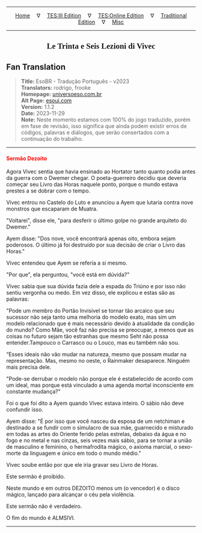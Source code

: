 
---

<!-- Jekyll Page Links -->

<center>
<a href="../../../../../index.html">Home</a>
&emsp;&nabla;&emsp;
<a href="../../../../index-tes3.html">TES:III Edition</a>
&emsp;&nabla;&emsp;
<a href="../../../../index-teso.html">TES:Online Edition</a>
&emsp;&nabla;&emsp;
<a href="../../../../index-traditional.html">Traditional Edition</a>
&emsp;&nabla;&emsp;
<a href="../../../../index-misc.html">Misc</a>
</center>

<!-- Markdown Body Below: -->

---

<center>
<h2><span style="font-family:Georgia">Le Trinta e Seis Lezioni di Vivec</span></h2>
</center>

## Fan Translation

> __Title:__ EsoBR - Tradução Português - v2023\
> __Translators:__ rodrigo, frooke\
> __Homepage:__ [universoeso.com.br][1]\
> __Alt Page:__ [esoui.com][2]\
> __Version:__ 1.1.2\
> __Date:__ 2023-11-29\
> __Note:__ Neste momento estamos com 100% do jogo traduzido, porém em fase de revisão, isso significa que ainda podem existir erros de códigos, palavras e diálogos, que serão consertados com a continuação do trabalho.

[1]: https://www.universoeso.com.br/traducao
[2]: https://www.esoui.com/downloads/info2256-EsoBR-TraduoPortugus-v2023.html

---

#### <span style="color:red">Sermão Dezoito</span>

Agora Vivec sentia que havia ensinado ao Hortator tanto quanto podia antes da guerra com o Dwemer chegar. O poeta-guerreiro decidiu que deveria começar seu Livro das Horas naquele ponto, porque o mundo estava prestes a se dobrar com o tempo.

Vivec entrou no Castelo do Luto e anunciou a Ayem que lutaria contra nove monstros que escaparam de Muatra.

"Voltarei", disse ele, "para desferir o último golpe no grande arquiteto do Dwemer."

Ayem disse: "Dos nove, você encontrará apenas oito, embora sejam poderosos. O último já foi destruído por sua decisão de criar o Livro das Horas."

Vivec entendeu que Ayem se referia a si mesmo.

"Por que", ela perguntou, "você está em dúvida?"

Vivec sabia que sua dúvida fazia dele a espada do Triúno e por isso não sentiu vergonha ou medo. Em vez disso, ele explicou e estas são as palavras:

"Pode um membro do Portão Invisível se tornar tão arcaico que seu sucessor não seja tanto uma melhoria do modelo exato, mas sim um modelo relacionado que é mais necessário devido à atualidade da condição do mundo? Como Mãe, você faz não precisa se preocupar, a menos que as coisas no futuro sejam tão estranhas que mesmo Seht não possa entender.Tampouco o Carrasco ou o Louco, mas eu também não sou.

“Esses ideais não vão mudar na natureza, mesmo que possam mudar na representação. Mas, mesmo no oeste, o Rainmaker desaparece. Ninguém mais precisa dele.

"Pode-se derrubar o modelo não porque ele é estabelecido de acordo com um ideal, mas porque está vinculado a uma agenda mortal inconsciente em constante mudança?"

Foi o que foi dito a Ayem quando Vivec estava inteiro. O sábio não deve confundir isso.

Ayem disse: "É por isso que você nasceu da esposa de um netchiman e destinado a se fundir com o simulacro de sua mãe, guarnecido e misturado em todas as artes do Oriente ferido pelas estrelas, debaixo da água e no fogo e no metal e nas cinzas, seis vezes mais sábio, para se tornar a união de masculino e feminino, o hermafrodita mágico, o axioma marcial, o sexo-morte da linguagem e único em todo o mundo médio."

Vivec soube então por que ele iria gravar seu Livro de Horas.

Este sermão é proibido.

Neste mundo e em outros DEZOITO menos um (o vencedor) é o disco mágico, lançado para alcançar o céu pela violência.

Este sermão não é verdadeiro.

O fim do mundo é ALMSIVI.

---
